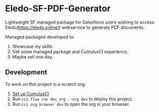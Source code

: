 # Eledo-SF-PDF-Generator
Lightweight SF managed package for Salesforce users wishing to access Eledo(https://eledo.online/) webservice to generate PDF documents.

Managed packaged developed to:
1. Showcase my skills.
2. Get some managed package and CumulusCI experience.
3. Maybe sell one day.

## Development

To work on this project in a scratch org:

1. [Set up CumulusCI](https://cumulusci.readthedocs.io/en/latest/tutorial.html)
2. Run `cci flow run dev_org --org dev` to deploy this project.
3. Run `cci org browser dev` to open the org in your browser.
